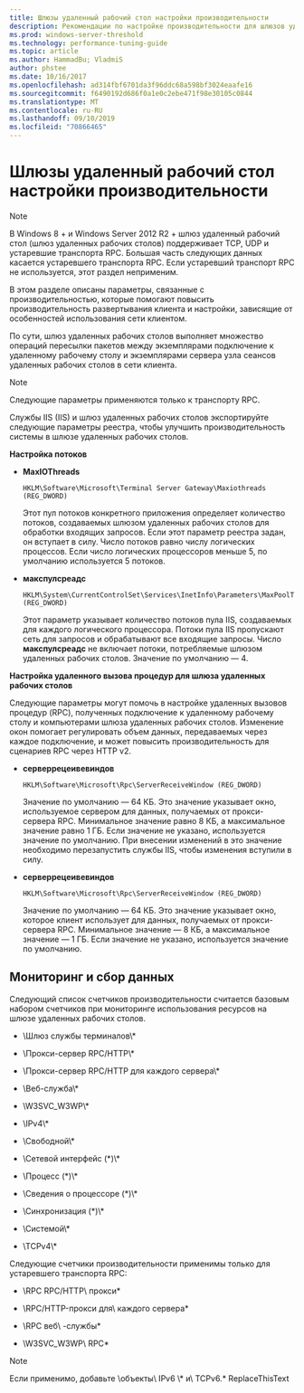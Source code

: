 ```yaml
---
title: Шлюзы удаленный рабочий стол настройки производительности
description: Рекомендации по настройке производительности для шлюзов удаленный рабочий стол
ms.prod: windows-server-threshold
ms.technology: performance-tuning-guide
ms.topic: article
ms.author: HammadBu; VladmiS
author: phstee
ms.date: 10/16/2017
ms.openlocfilehash: ad314fbf6701da3f96ddc68a598bf3024eaafe16
ms.sourcegitcommit: f6490192d686f0a1e0c2ebe471f98e30105c0844
ms.translationtype: MT
ms.contentlocale: ru-RU
ms.lasthandoff: 09/10/2019
ms.locfileid: "70866465"
---
```

# <a name="performance-tuning-remote-desktop-gateways"></a>Шлюзы удаленный рабочий стол настройки производительности

> [!NOTE]
> В Windows 8 + и Windows Server 2012 R2 + шлюз удаленный рабочий стол (шлюз удаленных рабочих столов) поддерживает TCP, UDP и устаревшие транспорта RPC. Большая часть следующих данных касается устаревшего транспорта RPC. Если устаревший транспорт RPC не используется, этот раздел неприменим.

В этом разделе описаны параметры, связанные с производительностью, которые помогают повысить производительность развертывания клиента и настройки, зависящие от особенностей использования сети клиентом.

По сути, шлюз удаленных рабочих столов выполняет множество операций пересылки пакетов между экземплярами подключение к удаленному рабочему столу и экземплярами сервера узла сеансов удаленных рабочих столов в сети клиента.

> [!NOTE]
> Следующие параметры применяются только к транспорту RPC.

Службы IIS (IIS) и шлюз удаленных рабочих столов экспортируйте следующие параметры реестра, чтобы улучшить производительность системы в шлюзе удаленных рабочих столов.

**Настройка потоков**

-   **MaxIOThreads**

    ``` syntax
    HKLM\Software\Microsoft\Terminal Server Gateway\Maxiothreads (REG_DWORD)
    ```

    Этот пул потоков конкретного приложения определяет количество потоков, создаваемых шлюзом удаленных рабочих столов для обработки входящих запросов. Если этот параметр реестра задан, он вступает в силу. Число потоков равно числу логических процессов. Если число логических процессоров меньше 5, по умолчанию используется 5 потоков.

-   **макспулсреадс**

    ``` syntax
    HKLM\System\CurrentControlSet\Services\InetInfo\Parameters\MaxPoolThreads (REG_DWORD)
    ```

    Этот параметр указывает количество потоков пула IIS, создаваемых для каждого логического процессора. Потоки пула IIS пропускают сеть для запросов и обрабатывают все входящие запросы. Число **макспулсреадс** не включает потоки, потребляемые шлюзом удаленных рабочих столов. Значение по умолчанию — 4.

**Настройка удаленного вызова процедур для шлюза удаленных рабочих столов**

Следующие параметры могут помочь в настройке удаленных вызовов процедур (RPC), полученных подключение к удаленному рабочему столу и компьютерами шлюза удаленных рабочих столов. Изменение окон помогает регулировать объем данных, передаваемых через каждое подключение, и может повысить производительность для сценариев RPC через HTTP v2.

-   **серверрецеивевиндов**

    ``` syntax
    HKLM\Software\Microsoft\Rpc\ServerReceiveWindow (REG_DWORD)
    ```

    Значение по умолчанию — 64 КБ. Это значение указывает окно, используемое сервером для данных, получаемых от прокси-сервера RPC. Минимальное значение равно 8 КБ, а максимальное значение равно 1 ГБ. Если значение не указано, используется значение по умолчанию. При внесении изменений в это значение необходимо перезапустить службы IIS, чтобы изменения вступили в силу.

-   **серверрецеивевиндов**

    ``` syntax
    HKLM\Software\Microsoft\Rpc\ServerReceiveWindow (REG_DWORD)
    ```

    Значение по умолчанию — 64 КБ. Это значение указывает окно, которое клиент использует для данных, получаемых от прокси-сервера RPC. Минимальное значение — 8 КБ, а максимальное значение — 1 ГБ. Если значение не указано, используется значение по умолчанию.

## <a name="monitoring-and-data-collection"></a>Мониторинг и сбор данных

Следующий список счетчиков производительности считается базовым набором счетчиков при мониторинге использования ресурсов на шлюзе удаленных рабочих столов.

-   \\Шлюз службы терминалов\\\*

-   \\Прокси-сервер RPC/HTTP\\\*

-   \\Прокси-сервер RPC/HTTP для каждого сервера\\\*

-   \\Веб-служба\\\*

-   \\W3SVC\_W3WP\\\*

-   \\IPv4\\\*

-   \\Свободной\\\*

-   \\Сетевой интерфейс (\*)\\\*

-   \\Процесс (\*)\\\*

-   \\Сведения о процессоре (\*)\\\*

-   \\Синхронизация (\*)\\\*

-   \\Системой\\\*

-   \\TCPv4\\\*

Следующие счетчики производительности применимы только для устаревшего транспорта RPC:

-   \\RPC RPC/HTTP\\ прокси\*

-   \\RPC/HTTP-прокси для\\ каждого сервера\*

-   \\RPC веб\\ -службы\*

-   \\W3SVC\_W3WP\\ RPC\*

> [!NOTE]
> Если применимо, добавьте \\объекты\\ IPv6 \\\* и\\ TCPv6.\* ReplaceThisText


